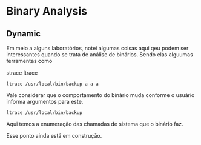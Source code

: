 Binary Analysis
========================

## Dynamic

Em meio a alguns laboratórios, notei algumas coisas aqui qeu podem ser interessantes quando se trata de análise de binários. Sendo elas alguumas ferramentas como 

strace
ltrace

    ltrace /usr/local/bin/backup a a a

Vale considerar que o comportamento do binário muda conforme o usuário informa argumentos para este.
    
    ltrace /usr/local/bin/backup

Aqui temos a enumeração das chamadas de sistema que o binário faz.

Esse ponto ainda está em construção.
